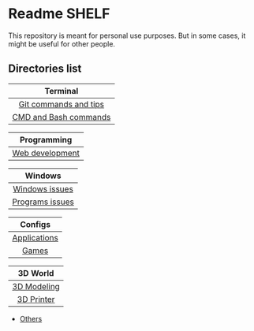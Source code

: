 # Readme SHELF

This repository is meant for personal use purposes. But in some cases, it might be useful for other people.

## Directories list

| Terminal                                 |
| :--------------------------------------: |
| [Git commands and tips](git-commands.md) |
| [CMD and Bash commands](cmd-commands.md) |

| Programming                           |
| :-----------------------------------: |
| [Web development](web-development.md) |

| Windows                               |
| :-----------------------------------: |
| [Windows issues](windows-issues.md)   |
| [Programs issues](programs-issues.md) |

| Configs                 |
| :---------------------: |
| [Applications](apps.md) |
| [Games](games.md)       |

| 3D World                      |
| :---------------------------: |
| [3D Modeling](3D-modeling.md) |
| [3D Printer](3D-printer.md)   |

- [Others](others.md)
